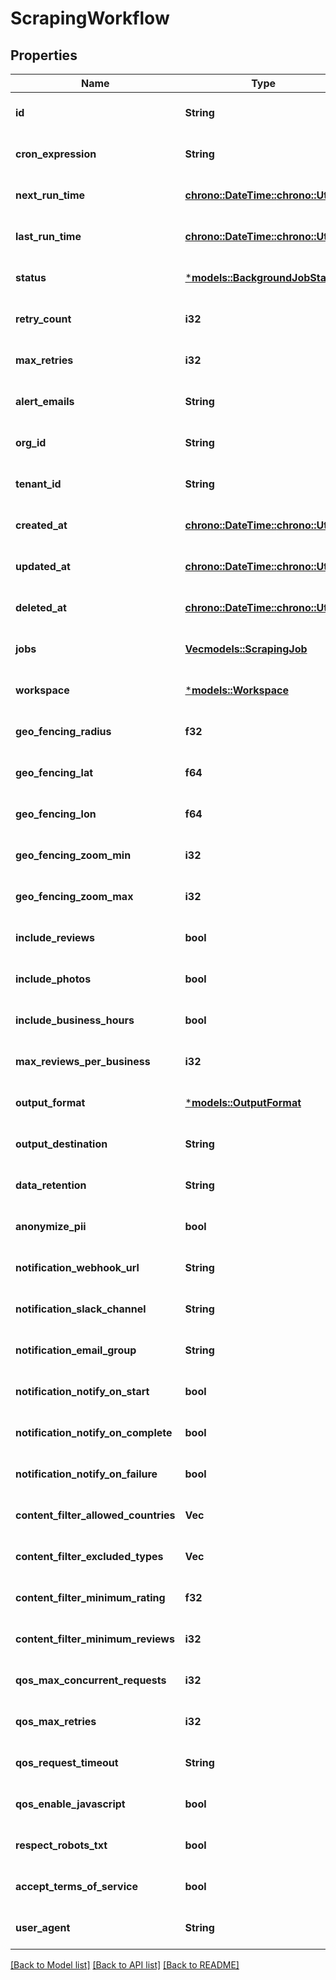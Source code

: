 # ScrapingWorkflow

## Properties
Name | Type | Description | Notes
------------ | ------------- | ------------- | -------------
**id** | **String** |  | [optional] [default to None]
**cron_expression** | **String** |  | [optional] [default to None]
**next_run_time** | [**chrono::DateTime::<chrono::Utc>**](DateTime.md) |  | [optional] [default to None]
**last_run_time** | [**chrono::DateTime::<chrono::Utc>**](DateTime.md) |  | [optional] [default to None]
**status** | [***models::BackgroundJobStatus**](BackgroundJobStatus.md) |  | [optional] [default to None]
**retry_count** | **i32** |  | [optional] [default to None]
**max_retries** | **i32** |  | [optional] [default to None]
**alert_emails** | **String** |  | [optional] [default to None]
**org_id** | **String** |  | [optional] [default to None]
**tenant_id** | **String** |  | [optional] [default to None]
**created_at** | [**chrono::DateTime::<chrono::Utc>**](DateTime.md) |  | [optional] [default to None]
**updated_at** | [**chrono::DateTime::<chrono::Utc>**](DateTime.md) |  | [optional] [default to None]
**deleted_at** | [**chrono::DateTime::<chrono::Utc>**](DateTime.md) |  | [optional] [default to None]
**jobs** | [**Vec<models::ScrapingJob>**](ScrapingJob.md) |  | [optional] [default to None]
**workspace** | [***models::Workspace**](Workspace.md) |  | [optional] [default to None]
**geo_fencing_radius** | **f32** |  | [optional] [default to None]
**geo_fencing_lat** | **f64** |  | [optional] [default to None]
**geo_fencing_lon** | **f64** |  | [optional] [default to None]
**geo_fencing_zoom_min** | **i32** |  | [optional] [default to None]
**geo_fencing_zoom_max** | **i32** |  | [optional] [default to None]
**include_reviews** | **bool** |  | [optional] [default to None]
**include_photos** | **bool** |  | [optional] [default to None]
**include_business_hours** | **bool** |  | [optional] [default to None]
**max_reviews_per_business** | **i32** |  | [optional] [default to None]
**output_format** | [***models::OutputFormat**](OutputFormat.md) |  | [optional] [default to None]
**output_destination** | **String** |  | [optional] [default to None]
**data_retention** | **String** |  | [optional] [default to None]
**anonymize_pii** | **bool** |  | [optional] [default to None]
**notification_webhook_url** | **String** |  | [optional] [default to None]
**notification_slack_channel** | **String** |  | [optional] [default to None]
**notification_email_group** | **String** |  | [optional] [default to None]
**notification_notify_on_start** | **bool** |  | [optional] [default to None]
**notification_notify_on_complete** | **bool** |  | [optional] [default to None]
**notification_notify_on_failure** | **bool** |  | [optional] [default to None]
**content_filter_allowed_countries** | **Vec<String>** |  | [optional] [default to None]
**content_filter_excluded_types** | **Vec<String>** |  | [optional] [default to None]
**content_filter_minimum_rating** | **f32** |  | [optional] [default to None]
**content_filter_minimum_reviews** | **i32** |  | [optional] [default to None]
**qos_max_concurrent_requests** | **i32** |  | [optional] [default to None]
**qos_max_retries** | **i32** |  | [optional] [default to None]
**qos_request_timeout** | **String** |  | [optional] [default to None]
**qos_enable_javascript** | **bool** |  | [optional] [default to None]
**respect_robots_txt** | **bool** |  | [optional] [default to None]
**accept_terms_of_service** | **bool** |  | [optional] [default to None]
**user_agent** | **String** |  | [optional] [default to None]

[[Back to Model list]](../README.md#documentation-for-models) [[Back to API list]](../README.md#documentation-for-api-endpoints) [[Back to README]](../README.md)


